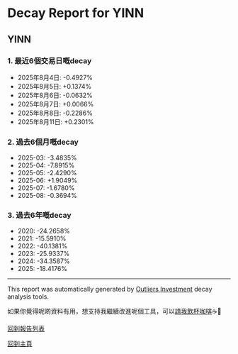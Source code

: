 # Decay Report for YINN

## YINN

### 1. 最近6個交易日嘅decay

- 2025年8月4日: -0.4927%
- 2025年8月5日: +0.1374%
- 2025年8月6日: -0.0632%
- 2025年8月7日: +0.0066%
- 2025年8月8日: -0.2286%
- 2025年8月11日: +0.2301%

### 2. 過去6個月嘅decay

- 2025-03: -3.4835%
- 2025-04: -7.8915%
- 2025-05: -2.4290%
- 2025-06: +1.9049%
- 2025-07: -1.6780%
- 2025-08: -0.3694%

### 3. 過去6年嘅decay

- 2020: -24.2658%
- 2021: -15.5910%
- 2022: -40.1381%
- 2023: -25.9337%
- 2024: -34.3587%
- 2025: -18.4176%

------------------------------
This report was automatically generated by [Outliers Investment](https://outliersecon.github.io/Outliers-Investment/) decay analysis tools.

如果你覺得呢啲資料有用，想支持我繼續改進呢個工具，可以[請我飲杯咖啡](https://buymeacoffee.com/outliersecon)☕🙏

[回到報告列表](https://outliersecon.github.io/Outliers-Investment/reports/reports_public)

[回到主頁](https://outliersecon.github.io/Outliers-Investment/)